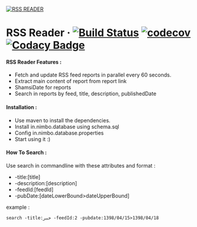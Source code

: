 [![RSS READER](http://uupload.ir/files/9fje_rss-icon.png)](https://github.com/hamidrezash2000/RSS_Reader) 
# RSS Reader &middot;  [![Build Status](https://api.travis-ci.com/hamidrezash2000/rss_reader.svg?branch=master)](https://api.travis-ci.com/hamidrezash2000/rss_reader) [![codecov](https://codecov.io/gh/hamidrezash2000/RSS_Reader/branch/master/graph/badge.svg)](https://codecov.io/gh/hamidrezash2000/RSS_Reader) [![Codacy Badge](https://api.codacy.com/project/badge/Grade/2c8a8ce4f67b4e358b359c71fb801de7)](https://www.codacy.com/app/hamidrezash2000/RSS_Reader?utm_source=github.com&amp;utm_medium=referral&amp;utm_content=hamidrezash2000/RSS_Reader&amp;utm_campaign=Badge_Grade)


#### RSS Reader Features :

  - Fetch and update RSS feed reports in parallel every 60 seconds. 
  - Extract main content of report from report link
  - ShamsiDate for reports
  - Search in reports by feed, title, description, publishedDate

#### Installation :

- Use maven to install the dependencies.
- Install in.nimbo.database using schema.sql
- Config in.nimbo.database.properties
- Start using it :)

#### How To Search :
Use search in commandline with these attributes and format :
- -title:[title]
- -description:[description]
- -feedId:[feedId]
- -pubDate:[dateLowerBound>dateUpperBound]

example : 
```
search -title:خبر -feedId:2 -pubdate:1398/04/15>1398/04/18
```
